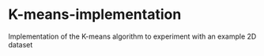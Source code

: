 # K-means-implementation
Implementation of the K-means algorithm to experiment with an example 2D dataset
